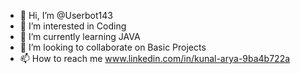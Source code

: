 - 👋 Hi, I’m @Userbot143
- 👀 I’m interested in Coding
- 🌱 I’m currently learning JAVA
- 💞️ I’m looking to collaborate on Basic Projects
- 📫 How to reach me www.linkedin.com/in/kunal-arya-9ba4b722a

<!---
Userbot143/Userbot143 is a ✨ special ✨ repository because its `README.md` (this file) appears on your GitHub profile.
You can click the Preview link to take a look at your changes.
--->
